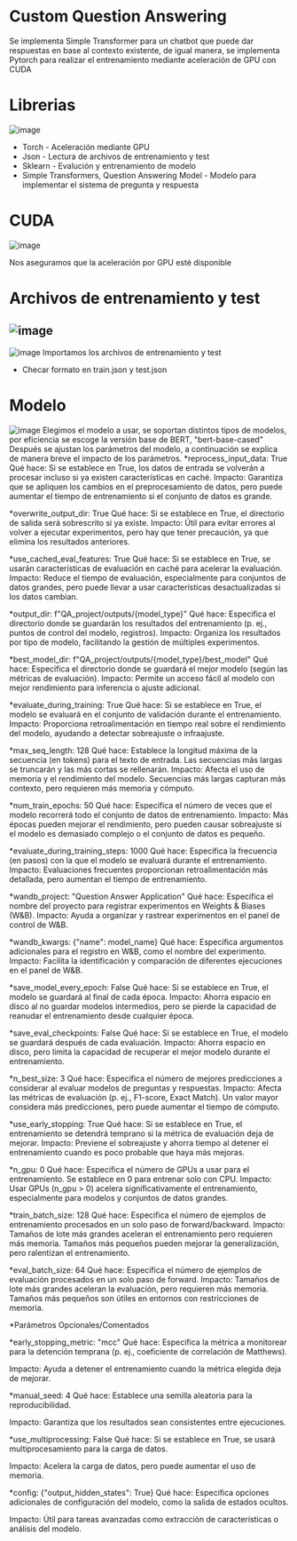 # Custom Question Answering
Se implementa Simple Transformer para un chatbot que puede dar respuestas en base al contexto existente, de igual manera, se implementa Pytorch para realizar el entrenamiento mediante aceleración de GPU con CUDA

# Librerias 
![image](https://github.com/user-attachments/assets/2c30a544-3f17-45da-85d9-446d96288c9d)

* Torch - Aceleración mediante GPU
* Json - Lectura de archivos de entrenamiento y test
* Sklearn - Evalución y entrenamiento de modelo
* Simple Transformers, Question Answering Model - Modelo para implementar el sistema de pregunta y respuesta

# CUDA
![image](https://github.com/user-attachments/assets/40d3ac13-fdfc-474a-980b-6d63b5e3a522)

Nos aseguramos que la aceleración por GPU esté disponible

# Archivos de entrenamiento y test
![image](https://github.com/user-attachments/assets/827c5d2d-03d8-4e2d-b6f0-0f3dedd27799)
------------------------------------------------------------------
![image](https://github.com/user-attachments/assets/37bf9ba2-924d-4a56-9c3c-f79add1aea2e)
Importamos los archivos de entrenamiento y test 
- Checar formato en train.json y test.json

# Modelo 
![image](https://github.com/user-attachments/assets/bb0c1782-a95c-41a0-abdc-c4afce56f000)
Elegimos el modelo a usar, se soportan distintos tipos de modelos, por eficiencia se escoge la versión base de BERT, "bert-base-cased"
Después se ajustan los parámetros del modelo, a continuación se explica de manera breve el impacto de los parámetros. 
*reprocess_input_data: True
Qué hace: Si se establece en True, los datos de entrada se volverán a procesar incluso si ya existen características en caché.
Impacto: Garantiza que se apliquen los cambios en el preprocesamiento de datos, pero puede aumentar el tiempo de entrenamiento si el conjunto de datos es grande.

*overwrite_output_dir: True
Qué hace: Si se establece en True, el directorio de salida será sobrescrito si ya existe.
Impacto: Útil para evitar errores al volver a ejecutar experimentos, pero hay que tener precaución, ya que elimina los resultados anteriores.

*use_cached_eval_features: True
Qué hace: Si se establece en True, se usarán características de evaluación en caché para acelerar la evaluación.
Impacto: Reduce el tiempo de evaluación, especialmente para conjuntos de datos grandes, pero puede llevar a usar características desactualizadas si los datos cambian.

*output_dir: f"QA_project/outputs/{model_type}"
Qué hace: Especifica el directorio donde se guardarán los resultados del entrenamiento (p. ej., puntos de control del modelo, registros).
Impacto: Organiza los resultados por tipo de modelo, facilitando la gestión de múltiples experimentos.

*best_model_dir: f"QA_project/outputs/{model_type}/best_model"
Qué hace: Especifica el directorio donde se guardará el mejor modelo (según las métricas de evaluación).
Impacto: Permite un acceso fácil al modelo con mejor rendimiento para inferencia o ajuste adicional.

*evaluate_during_training: True
Qué hace: Si se establece en True, el modelo se evaluará en el conjunto de validación durante el entrenamiento.
Impacto: Proporciona retroalimentación en tiempo real sobre el rendimiento del modelo, ayudando a detectar sobreajuste o infraajuste.

*max_seq_length: 128
Qué hace: Establece la longitud máxima de la secuencia (en tokens) para el texto de entrada. Las secuencias más largas se truncarán y las más cortas se rellenarán.
Impacto: Afecta el uso de memoria y el rendimiento del modelo. Secuencias más largas capturan más contexto, pero requieren más memoria y cómputo.

*num_train_epochs: 50
Qué hace: Especifica el número de veces que el modelo recorrerá todo el conjunto de datos de entrenamiento.
Impacto: Más épocas pueden mejorar el rendimiento, pero pueden causar sobreajuste si el modelo es demasiado complejo o el conjunto de datos es pequeño.

*evaluate_during_training_steps: 1000
Qué hace: Especifica la frecuencia (en pasos) con la que el modelo se evaluará durante el entrenamiento.
Impacto: Evaluaciones frecuentes proporcionan retroalimentación más detallada, pero aumentan el tiempo de entrenamiento.

*wandb_project: "Question Answer Application"
Qué hace: Especifica el nombre del proyecto para registrar experimentos en Weights & Biases (W&B).
Impacto: Ayuda a organizar y rastrear experimentos en el panel de control de W&B.

*wandb_kwargs: {"name": model_name}
Qué hace: Especifica argumentos adicionales para el registro en W&B, como el nombre del experimento.
Impacto: Facilita la identificación y comparación de diferentes ejecuciones en el panel de W&B.

*save_model_every_epoch: False
Qué hace: Si se establece en True, el modelo se guardará al final de cada época.
Impacto: Ahorra espacio en disco al no guardar modelos intermedios, pero se pierde la capacidad de reanudar el entrenamiento desde cualquier época.

*save_eval_checkpoints: False
Qué hace: Si se establece en True, el modelo se guardará después de cada evaluación.
Impacto: Ahorra espacio en disco, pero limita la capacidad de recuperar el mejor modelo durante el entrenamiento.

*n_best_size: 3
Qué hace: Especifica el número de mejores predicciones a considerar al evaluar modelos de preguntas y respuestas.
Impacto: Afecta las métricas de evaluación (p. ej., F1-score, Exact Match). Un valor mayor considera más predicciones, pero puede aumentar el tiempo de cómputo.

*use_early_stopping: True
Qué hace: Si se establece en True, el entrenamiento se detendrá temprano si la métrica de evaluación deja de mejorar.
Impacto: Previene el sobreajuste y ahorra tiempo al detener el entrenamiento cuando es poco probable que haya más mejoras.

*n_gpu: 0
Qué hace: Especifica el número de GPUs a usar para el entrenamiento. Se establece en 0 para entrenar solo con CPU.
Impacto: Usar GPUs (n_gpu > 0) acelera significativamente el entrenamiento, especialmente para modelos y conjuntos de datos grandes.

*train_batch_size: 128
Qué hace: Especifica el número de ejemplos de entrenamiento procesados en un solo paso de forward/backward.
Impacto: Tamaños de lote más grandes aceleran el entrenamiento pero requieren más memoria. Tamaños más pequeños pueden mejorar la generalización, pero ralentizan el entrenamiento.

*eval_batch_size: 64
Qué hace: Especifica el número de ejemplos de evaluación procesados en un solo paso de forward.
Impacto: Tamaños de lote más grandes aceleran la evaluación, pero requieren más memoria. Tamaños más pequeños son útiles en entornos con restricciones de memoria.

*Parámetros Opcionales/Comentados

*early_stopping_metric: "mcc"
Qué hace: Especifica la métrica a monitorear para la detención temprana (p. ej., coeficiente de correlación de Matthews).

Impacto: Ayuda a detener el entrenamiento cuando la métrica elegida deja de mejorar.

*manual_seed: 4
Qué hace: Establece una semilla aleatoria para la reproducibilidad.

Impacto: Garantiza que los resultados sean consistentes entre ejecuciones.

*use_multiprocessing: False
Qué hace: Si se establece en True, se usará multiprocesamiento para la carga de datos.

Impacto: Acelera la carga de datos, pero puede aumentar el uso de memoria.

*config: {"output_hidden_states": True}
Qué hace: Especifica opciones adicionales de configuración del modelo, como la salida de estados ocultos.

Impacto: Útil para tareas avanzadas como extracción de características o análisis del modelo.

